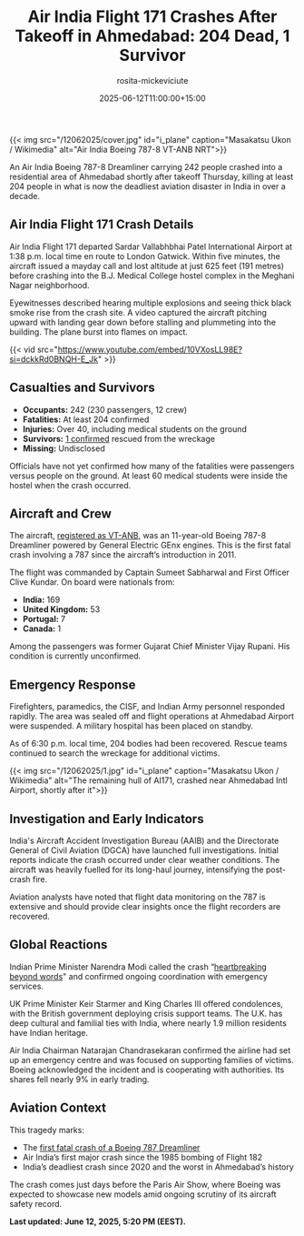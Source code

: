 ﻿---
title: "Air India Flight 171 Crashes After Takeoff in Ahmedabad: 204 Dead, 1 Survivor"
meta_title: "Air India Flight 171 Crash in Ahmedabad: what we know so far?"
description: "An Air India Boeing 787-8 Dreamliner carrying 242 people crashed into a residential area of Ahmedabad shortly after takeoff Thursday, killing at least 204 people"
date: 2025-06-12T11:00:00+15:00
draft: false
thumb: "/12062025/cover.jpg"
thumb_alt: "Air India Boeing 787-8 VT-ANB NRT"
author: "rosita-mickeviciute"
is_article: true
---

{{< img src="/12062025/cover.jpg" id="i\_plane" caption="Masakatsu Ukon / Wikimedia" alt="Air India Boeing 787-8 VT-ANB NRT">}}

An Air India Boeing 787-8 Dreamliner carrying 242 people crashed into a residential area of Ahmedabad shortly after takeoff Thursday, killing at least 204 people in what is now the deadliest aviation disaster in India in over a decade.

## Air India Flight 171 Crash Details

Air India Flight 171 departed Sardar Vallabhbhai Patel International Airport at 1:38 p.m. local time en route to London Gatwick. Within five minutes, the aircraft issued a mayday call and lost altitude at just 625 feet (191 metres) before crashing into the B.J. Medical College hostel complex in the Meghani Nagar neighborhood.

Eyewitnesses described hearing multiple explosions and seeing thick black smoke rise from the crash site. A video captured the aircraft pitching upward with landing gear down before stalling and plummeting into the building. The plane burst into flames on impact.

{{< vid src="https://www.youtube.com/embed/10VXosLL98E?si=dckkRd0BNQH-E_Jk" >}}

## Casualties and Survivors

- **Occupants:** 242 (230 passengers, 12 crew)
- **Fatalities:** At least 204 confirmed
- **Injuries:** Over 40, including medical students on the ground
- **Survivors:** [1 confirmed](https://www.hindustantimes.com/india-news/ahmedabad-plane-crash-live-updates-air-india-flight-crashes-ahmedabad-airport-death-toll-news-101749717953751.html) rescued from the wreckage
- **Missing:** Undisclosed

Officials have not yet confirmed how many of the fatalities were passengers versus people on the ground. At least 60 medical students were inside the hostel when the crash occurred.

## Aircraft and Crew

The aircraft, [registered as VT-ANB](https://flightradar24.com/data/aircraft/vt-anb), was an 11-year-old Boeing 787-8 Dreamliner powered by General Electric GEnx engines. This is the first fatal crash involving a 787 since the aircraft’s introduction in 2011.

The flight was commanded by Captain Sumeet Sabharwal and First Officer Clive Kundar. On board were nationals from:

- **India:** 169
- **United Kingdom:** 53
- **Portugal:** 7
- **Canada:** 1

Among the passengers was former Gujarat Chief Minister Vijay Rupani. His condition is currently unconfirmed.

## Emergency Response

Firefighters, paramedics, the CISF, and Indian Army personnel responded rapidly. The area was sealed off and flight operations at Ahmedabad Airport were suspended. A military hospital has been placed on standby.

As of 6:30 p.m. local time, 204 bodies had been recovered. Rescue teams continued to search the wreckage for additional victims.

{{< img src="/12062025/1.jpg" id="i\_plane" caption="Masakatsu Ukon / Wikimedia" alt="The remaining hull of AI171, crashed near Ahmedabad Intl Airport, shortly after it">}}

## Investigation and Early Indicators

India's Aircraft Accident Investigation Bureau (AAIB) and the Directorate General of Civil Aviation (DGCA) have launched full investigations. Initial reports indicate the crash occurred under clear weather conditions. The aircraft was heavily fuelled for its long-haul journey, intensifying the post-crash fire.

Aviation analysts have noted that flight data monitoring on the 787 is extensive and should provide clear insights once the flight recorders are recovered.

## Global Reactions

Indian Prime Minister Narendra Modi called the crash “[heartbreaking beyond words](https://www.thehindu.com/news/national/heartbreaking-beyond-words-pm-modi-on-ahmedabad-air-crash/article69686716.ece)" and confirmed ongoing coordination with emergency services.

UK Prime Minister Keir Starmer and King Charles III offered condolences, with the British government deploying crisis support teams. The U.K. has deep cultural and familial ties with India, where nearly 1.9 million residents have Indian heritage.

Air India Chairman Natarajan Chandrasekaran confirmed the airline had set up an emergency centre and was focused on supporting families of victims. Boeing acknowledged the incident and is cooperating with authorities. Its shares fell nearly 9% in early trading.

## Aviation Context

This tragedy marks:

- The [first fatal crash of a Boeing 787 Dreamliner](https://timesofindia.indiatimes.com/business/international-business/air-india-plane-crash-787-dreamliner-is-boeings-flagship-product-10-things-to-know-about-aircraft-model-involved-in-ahmedabad-crash/articleshow/121804872.cms)
- Air India’s first major crash since the 1985 bombing of Flight 182
- India’s deadliest crash since 2020 and the worst in Ahmedabad’s history

The crash comes just days before the Paris Air Show, where Boeing was expected to showcase new models amid ongoing scrutiny of its aircraft safety record.

**Last updated: June 12, 2025, 5:20 PM (EEST).**
